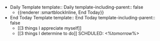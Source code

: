 - Daily Template
  template:: Daily
  template-including-parent:: false
	- {{renderer :smartblockInline, End Today}}
- End Today Template
  template:: End Today
  template-including-parent:: false
	- [[3 things I appreciate myself]]
	- [[3 things I determine to do]]
	  SCHDULED: <%tomorrow%>